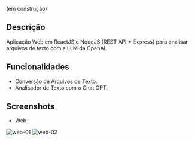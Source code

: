 (em construção)
## Descrição
Aplicação Web em ReactJS e NodeJS (REST API + Express) para analisar arquivos de texto com a LLM da OpenAI. 

## Funcionalidades
* Conversão de Arquivos de Texto.
* Analisador de Texto com o Chat GPT.

## Screenshots
* Web

![web-01](https://github.com/fractalxg/portfolio-openai/assets/147837025/53cb5fc1-600a-42ee-bedb-d088ff9f9d9e)
![web-02](https://github.com/fractalxg/portfolio-openai/assets/147837025/73c73627-344b-4de9-a5b5-1dff94381b54)

